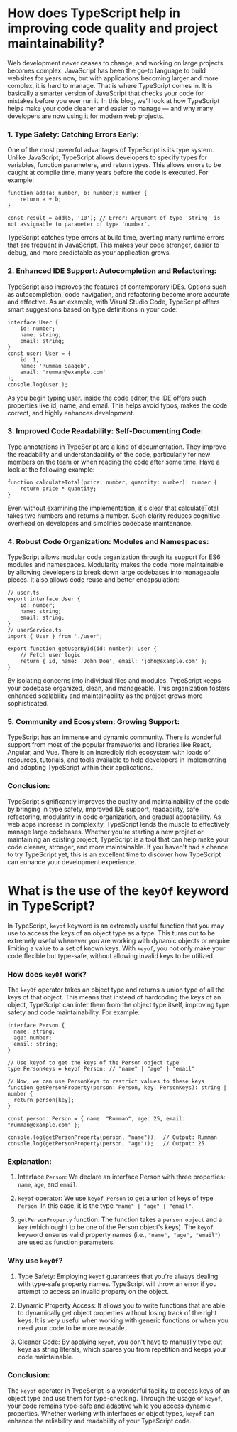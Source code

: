 # How does TypeScript help in improving code quality and project maintainability?

Web development never ceases to change, and working on large projects becomes complex. JavaScript has been the go-to language to build websites for years now, but with applications becoming larger and more complex, it is hard to manage. That is where TypeScript comes in. It is basically a smarter version of JavaScript that checks your code for mistakes before you ever run it. In this blog, we’ll look at how TypeScript helps make your code cleaner and easier to manage — and why many developers are now using it for modern web projects.

 ### 1. Type Safety: Catching Errors Early:
 
One of the most powerful advantages of TypeScript is its type system. Unlike JavaScript, TypeScript allows developers to specify types for variables, function parameters, and return types. This allows errors to be caught at compile time, many years before the code is executed. For example:
```
function add(a: number, b: number): number {
    return a + b;
}

const result = add(5, '10'); // Error: Argument of type 'string' is not assignable to parameter of type 'number'.
```
TypeScript catches type errors at build time, averting many runtime errors that are frequent in JavaScript. This makes your code stronger, easier to debug, and more predictable as your application grows.

### 2. Enhanced IDE Support: Autocompletion and Refactoring:

TypeScript also improves the features of contemporary IDEs. Options such as autocompletion, code navigation, and refactoring become more accurate and effective. As an example, with Visual Studio Code, TypeScript offers smart suggestions based on type definitions in your code:
```
interface User {
    id: number;
    name: string;
    email: string;
}
const user: User = {
    id: 1,
    name: 'Rumman Saaqeb',
    email: 'rumman@example.com'
};
console.log(user.);
```
As you begin typing user. inside the code editor, the IDE offers such properties like id, name, and email. This helps avoid typos, makes the code correct, and highly enhances development.

### 3. Improved Code Readability: Self-Documenting Code:

Type annotations in TypeScript are a kind of documentation. They improve the readability and understandability of the code, particularly for new members on the team or when reading the code after some time. Have a look at the following example:
```
function calculateTotal(price: number, quantity: number): number {
    return price * quantity;
}
```
Even without examining the implementation, it's clear that calculateTotal takes two numbers and returns a number. Such clarity reduces cognitive overhead on developers and simplifies codebase maintenance.

### 4. Robust Code Organization: Modules and Namespaces:

TypeScript allows modular code organization through its support for ES6 modules and namespaces. Modularity makes the code more maintainable by allowing developers to break down large codebases into manageable pieces. It also allows code reuse and better encapsulation:
```
// user.ts
export interface User {
    id: number;
    name: string;
    email: string;
}
// userService.ts
import { User } from './user';

export function getUserById(id: number): User {
    // Fetch user logic
    return { id, name: 'John Doe', email: 'john@example.com' };
}
```
By isolating concerns into individual files and modules, TypeScript keeps your codebase organized, clean, and manageable. This organization fosters enhanced scalability and maintainability as the project grows more sophisticated.

### 5. Community and Ecosystem: Growing Support:

TypeScript has an immense and dynamic community. There is wonderful support from most of the popular frameworks and libraries like React, Angular, and Vue. There is an incredibly rich ecosystem with loads of resources, tutorials, and tools available to help developers in implementing and adopting TypeScript within their applications.

### Conclusion: 

TypeScript significantly improves the quality and maintainability of the code by bringing in type safety, improved IDE support, readability, safe refactoring, modularity in code organization, and gradual adoptability. As web apps increase in complexity, TypeScript lends the muscle to effectively manage large codebases. Whether you're starting a new project or maintaining an existing project, TypeScript is a tool that can help make your code cleaner, stronger, and more maintainable. If you haven't had a chance to try TypeScript yet, this is an excellent time to discover how TypeScript can enhance your development experience.



# What is the use of the `keyOf` keyword in TypeScript?

In TypeScript, `keyof` keyword is an extremely useful function that you may use to access the keys of an object type as a type. This turns out to be extremely useful whenever you are working with dynamic objects or require limiting a value to a set of known keys. With `keyof`, you not only make your code flexible but type-safe, without allowing invalid keys to be utilized.

### How does `keyOf` work?

The `keyOf` operator takes an object type and returns a union type of all the keys of that object. This means that instead of hardcoding the keys of an object, TypeScript can infer them from the object type itself, improving type safety and code maintainability. For example:
```
interface Person {
  name: string;
  age: number;
  email: string;
}

// Use keyof to get the keys of the Person object type
type PersonKeys = keyof Person; // "name" | "age" | "email"

// Now, we can use PersonKeys to restrict values to these keys
function getPersonProperty(person: Person, key: PersonKeys): string | number {
  return person[key];
}

const person: Person = { name: "Rumman", age: 25, email: "rumman@example.com" };

console.log(getPersonProperty(person, "name"));  // Output: Rumman
console.log(getPersonProperty(person, "age"));   // Output: 25
```
### Explanation:

1. Interface `Person`: We declare an interface Person with three properties: `name`, `age`, and `email`.

2. `keyof` operator: We use `keyof Person` to get a union of keys of type `Person`. In this case, it is the type `"name" | "age" | "email"`.

3. `getPersonProperty` function: The function takes a `person object` and a `key` (which ought to be one of the Person object's keys). The `keyof` keyword ensures valid property names (i.e., `"name", "age", "email"`) are used as function parameters.

### Why use `keyOf`?

1. Type Safety: Employing `keyof` guarantees that you're always dealing with type-safe property names. TypeScript will throw an error if you attempt to access an invalid property on the object.

2. Dynamic Property Access: It allows you to write functions that are able to dynamically get object properties without losing track of the right keys. It is very useful when working with generic functions or when you need your code to be more reusable.

3. Cleaner Code: By applying `keyof`, you don't have to manually type out keys as string literals, which spares you from repetition and keeps your code maintainable.

### Conclusion: 

The `keyof` operator in TypeScript is a wonderful facility to access keys of an object type and use them for type-checking. Through the usage of `keyof`, your code remains type-safe and adaptive while you access dynamic properties. Whether working with interfaces or object types, `keyof` can enhance the reliability and readability of your TypeScript code.
